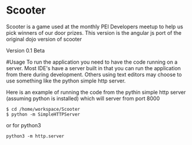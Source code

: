 # Scooter
Scooter is a game used at the monthly PEI Developers meetup to help us pick winners of our door prizes. This version is the angular js port of the original dojo version of scooter

Version 0.1 Beta

#Usage
To run the application you need to have the code running on a server. Most IDE's have a server built in that you can run the application from there during development. Others using text editors may choose to use something like the python simple http server.

Here is an example of running the code from the pythin simple http server (assuming python is installed) which will server from port 8000
```
$ cd /home/workspace/Scooter
$ python -m SimpleHTTPServer
```
or for python3 
```
python3 -m http.server
```
